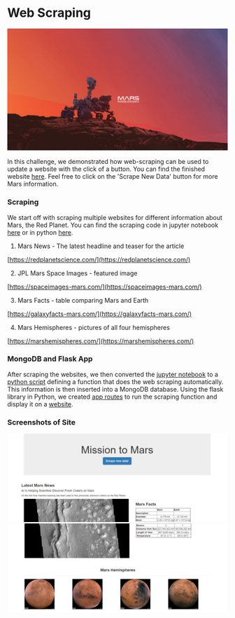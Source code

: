 # Web Scraping

![mars rover](Images/mars.PNG)

In this challenge, we demonstrated how web-scraping can be used to update a website with the click of a button. You can find the finished website [here](https://corters22.github.io/web-scraping-challenge/templates/index.html). Feel free to click on the 'Scrape New Data' button for more Mars information.

### Scraping
We start off with scraping  multiple websites for different information about Mars, the Red Planet. You can find the scraping code in jupyter notebook [here](Mission_to_Mars/mission_to_mars.ipynb) or in python [here](scrape_mars.py).

1. Mars News - The latest headline and teaser for the article

[https://redplanetscience.com/](https://redplanetscience.com/)

2. JPL Mars Space Images - featured image

[https://spaceimages-mars.com/](https://spaceimages-mars.com/)

3. Mars Facts - table comparing Mars and Earth

[https://galaxyfacts-mars.com/](https://galaxyfacts-mars.com/)

4. Mars Hemispheres - pictures of all four hemispheres

[https://marshemispheres.com/](https://marshemispheres.com/)

### MongoDB and Flask App
After scraping the websites, we then converted the [jupyter notebook](Mission_to_Mars/mission_to_mars.ipynb) to a [python script](scrape_mars.py) defining a function that does the web scraping automatically. This information is then inserted into a MongoDB database. Using the flask library in Python, we created [app routes](app.py) to run the scraping function and display it on a [website](templates/index.html). 

### Screenshots of Site

![screenshot1](Images/screenshot1.PNG)
![screenshot2](Images/screenshot2.PNG)


